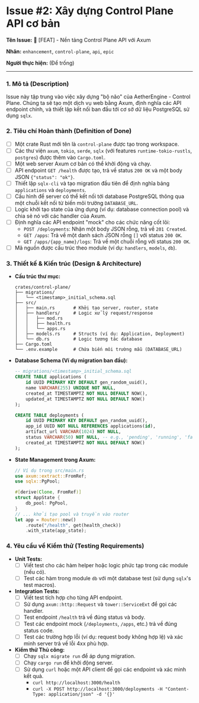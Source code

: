 # Issue #2: Xây dựng Control Plane API cơ bản

**Tên Issue:** 🚀 [FEAT] - Nền tảng Control Plane API với Axum

**Nhãn:** `enhancement`, `control-plane`, `api`, `epic`

**Người thực hiện:** (Để trống)

---

### 1. Mô tả (Description)
Issue này tập trung vào việc xây dựng "bộ não" của AetherEngine - Control Plane. Chúng ta sẽ tạo một dịch vụ web bằng Axum, định nghĩa các API endpoint chính, và thiết lập kết nối ban đầu tới cơ sở dữ liệu PostgreSQL sử dụng `sqlx`.

### 2. Tiêu chí Hoàn thành (Definition of Done)
- [ ] Một crate Rust mới tên là `control-plane` được tạo trong workspace.
- [ ] Các thư viện `axum`, `tokio`, `serde`, `sqlx` (với features `runtime-tokio-rustls`, `postgres`) được thêm vào `Cargo.toml`.
- [ ] Một web server Axum cơ bản có thể khởi động và chạy.
- [ ] API endpoint `GET /health` được tạo, trả về status `200 OK` và một body JSON `{"status": "ok"}`.
- [ ] Thiết lập `sqlx-cli` và tạo migration đầu tiên để định nghĩa bảng `applications` và `deployments`.
- [ ] Cấu hình để server có thể kết nối tới database PostgreSQL thông qua một chuỗi kết nối từ biến môi trường `DATABASE_URL`.
- [ ] Logic khởi tạo state của ứng dụng (ví dụ: database connection pool) và chia sẻ nó với các handler của Axum.
- [ ] Định nghĩa các API endpoint "mock" cho các chức năng cốt lõi:
    - `POST /deployments`: Nhận một body JSON rỗng, trả về `201 Created`.
    - `GET /apps`: Trả về một danh sách JSON rỗng `[]` với status `200 OK`.
    - `GET /apps/{app_name}/logs`: Trả về một chuỗi rỗng với status `200 OK`.
- [ ] Mã nguồn được cấu trúc theo module (ví dụ: `handlers`, `models`, `db`).

### 3. Thiết kế & Kiến trúc (Design & Architecture)
- **Cấu trúc thư mục:**
  ```
  crates/control-plane/
  ├── migrations/
  │   └── <timestamp>_initial_schema.sql
  ├── src/
  │   ├── main.rs       # Khởi tạo server, router, state
  │   ├── handlers/     # Logic xử lý request/response
  │   │   ├── mod.rs
  │   │   ├── health.rs
  │   │   └── apps.rs
  │   ├── models.rs     # Structs (ví dụ: Application, Deployment)
  │   └── db.rs         # Logic tương tác database
  ├── Cargo.toml
  └── .env.example      # Chứa biến môi trường mẫu (DATABASE_URL)
  ```
- **Database Schema (Ví dụ migration ban đầu):**
  ```sql
  -- migrations/<timestamp>_initial_schema.sql
  CREATE TABLE applications (
      id UUID PRIMARY KEY DEFAULT gen_random_uuid(),
      name VARCHAR(255) UNIQUE NOT NULL,
      created_at TIMESTAMPTZ NOT NULL DEFAULT NOW(),
      updated_at TIMESTAMPTZ NOT NULL DEFAULT NOW()
  );

  CREATE TABLE deployments (
      id UUID PRIMARY KEY DEFAULT gen_random_uuid(),
      app_id UUID NOT NULL REFERENCES applications(id),
      artifact_url VARCHAR(1024) NOT NULL,
      status VARCHAR(50) NOT NULL, -- e.g., 'pending', 'running', 'failed'
      created_at TIMESTAMPTZ NOT NULL DEFAULT NOW()
  );
  ```
- **State Management trong Axum:**
  ```rust
  // Ví dụ trong src/main.rs
  use axum::extract::FromRef;
  use sqlx::PgPool;

  #[derive(Clone, FromRef)]
  struct AppState {
      db_pool: PgPool,
  }
  // ... khởi tạo pool và truyền vào router
  let app = Router::new()
      .route("/health", get(health_check))
      .with_state(app_state);
  ```

### 4. Yêu cầu về Kiểm thử (Testing Requirements)
- **Unit Tests:**
  - [ ] Viết test cho các hàm helper hoặc logic phức tạp trong các module (nếu có).
  - [ ] Test các hàm trong module `db` với một database test (sử dụng `sqlx`'s test macros).
- **Integration Tests:**
  - [ ] Viết test tích hợp cho từng API endpoint.
  - [ ] Sử dụng `axum::http::Request` và `tower::ServiceExt` để gọi các handler.
  - [ ] Test endpoint `/health` trả về đúng status và body.
  - [ ] Test các endpoint mock (`/deployments`, `/apps`, etc.) trả về đúng status code.
  - [ ] Test các trường hợp lỗi (ví dụ: request body không hợp lệ) và xác minh server trả về lỗi 4xx phù hợp.
- **Kiểm thử Thủ công:**
  - [ ] Chạy `sqlx migrate run` để áp dụng migration.
  - [ ] Chạy `cargo run` để khởi động server.
  - [ ] Sử dụng `curl` hoặc một API client để gọi các endpoint và xác minh kết quả.
    - `curl http://localhost:3000/health`
    - `curl -X POST http://localhost:3000/deployments -H "Content-Type: application/json" -d '{}'`
